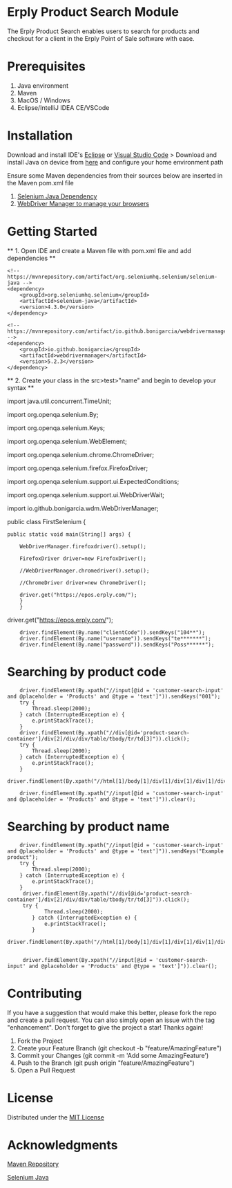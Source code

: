 # Erply Product Search Module
The Erply Product Search enables users to search for products and checkout for a client in the Erply Point of Sale software with ease. 

# Prerequisites 

1. Java environment
2. Maven
3. MacOS / Windows 
4. Eclipse/IntelliJ IDEA CE/VSCode


# Installation 

Download and install  IDE's [Eclipse](https://www.eclipse.org/downloads/) or [Visual Studio Code](https://code.visualstudio.com/) >
Download and install Java on device from [here](https://www.java.com/en/download/) and configure your home environment path

Ensure some Maven dependencies  from their sources below are inserted in the Maven    pom.xml file
1. [Selenium Java Dependency](https://mvnrepository.com/artifact/org.seleniumhq.selenium/selenium-java)
2. [WebDriver Manager to manage your browsers](https://mvnrepository.com/artifact/io.github.bonigarcia/webdrivermanager)



# Getting Started 
** 1. Open IDE and create a Maven file with pom.xml file and add dependencies **
<dependencies>

    <!-- https://mvnrepository.com/artifact/org.seleniumhq.selenium/selenium-java -->
    <dependency>
        <groupId>org.seleniumhq.selenium</groupId>
        <artifactId>selenium-java</artifactId>
        <version>4.3.0</version>
    </dependency>

    <!-- https://mvnrepository.com/artifact/io.github.bonigarcia/webdrivermanager -->
    <dependency>
        <groupId>io.github.bonigarcia</groupId>
        <artifactId>webdrivermanager</artifactId>
        <version>5.2.3</version>
    </dependency>

</dependencies>

** 2. Create your class in the src>test>"name" and begin to develop your syntax **

import java.util.concurrent.TimeUnit;

import org.openqa.selenium.By;

import org.openqa.selenium.Keys;

import org.openqa.selenium.WebElement;

import org.openqa.selenium.chrome.ChromeDriver;

import org.openqa.selenium.firefox.FirefoxDriver;

import org.openqa.selenium.support.ui.ExpectedConditions;

import org.openqa.selenium.support.ui.WebDriverWait;

import io.github.bonigarcia.wdm.WebDriverManager;

public class FirstSelenium {

	public static void main(String[] args) {	

		WebDriverManager.firefoxdriver().setup();

		FirefoxDriver driver=new FirefoxDriver();

		//WebDriverManager.chromedriver().setup();

		//ChromeDriver driver=new ChromeDriver();

		driver.get("https://epos.erply.com/");
        }
        }

driver.get("https://epos.erply.com/");
			
		driver.findElement(By.name("clientCode")).sendKeys("104**");
		driver.findElement(By.name("username")).sendKeys("te*******");
		driver.findElement(By.name("password")).sendKeys("Poss******");

# Searching by product code
        driver.findElement(By.xpath("//input[@id = 'customer-search-input' and @placeholder = 'Products' and @type = 'text']")).sendKeys("001");
		try {
	        Thread.sleep(2000);
	    } catch (InterruptedException e) {
	        e.printStackTrace();
	    }	
	    driver.findElement(By.xpath("//div[@id='product-search-container']/div[2]/div/div/table/tbody/tr/td[3]")).click();   
	    try {
	        Thread.sleep(2000);
	    } catch (InterruptedException e) {
	        e.printStackTrace();
	    }
	    driver.findElement(By.xpath("//html[1]/body[1]/div[1]/div[1]/div[1]/div[2]/div[1]/div[2]/div[2]/div[1]/div[1]/span[2]")).click();

	    driver.findElement(By.xpath("//input[@id = 'customer-search-input' and @placeholder = 'Products' and @type = 'text']")).clear();

# Searching by product name

        driver.findElement(By.xpath("//input[@id = 'customer-search-input' and @placeholder = 'Products' and @type = 'text']")).sendKeys("Example product");	
        try {
	        Thread.sleep(2000);
	    } catch (InterruptedException e) {
	        e.printStackTrace();
	    }	
		 driver.findElement(By.xpath("//div[@id='product-search-container']/div[2]/div/div/table/tbody/tr/td[3]")).click();
		 try {
		        Thread.sleep(2000);
		    } catch (InterruptedException e) {
		        e.printStackTrace();
		    }
		 driver.findElement(By.xpath("//html[1]/body[1]/div[1]/div[1]/div[1]/div[2]/div[1]/div[2]/div[2]/div[1]/div[1]/span[2]")).click();


		 driver.findElement(By.xpath("//input[@id = 'customer-search-input' and @placeholder = 'Products' and @type = 'text']")).clear();

# Contributing
If you have a suggestion that would make this better, please fork the repo and create a pull request. You can also simply open an issue with the tag "enhancement". Don't forget to give the project a star! Thanks again!

1. Fork the Project
2. Create your Feature Branch (git checkout -b "feature/AmazingFeature")
3. Commit your Changes (git commit -m 'Add some AmazingFeature')
4. Push to the Branch (git push origin "feature/AmazingFeature")
5. Open a Pull Request

# License
Distributed under the [MIT License](https://opensource.org/licenses/MIT)

# Acknowledgments
[Maven Repository](https://mvnrepository.com/artifact/io.github.bonigarcia)

[Selenium Java](https://mvnrepository.com/artifact/org.seleniumhq.selenium/selenium-java)
